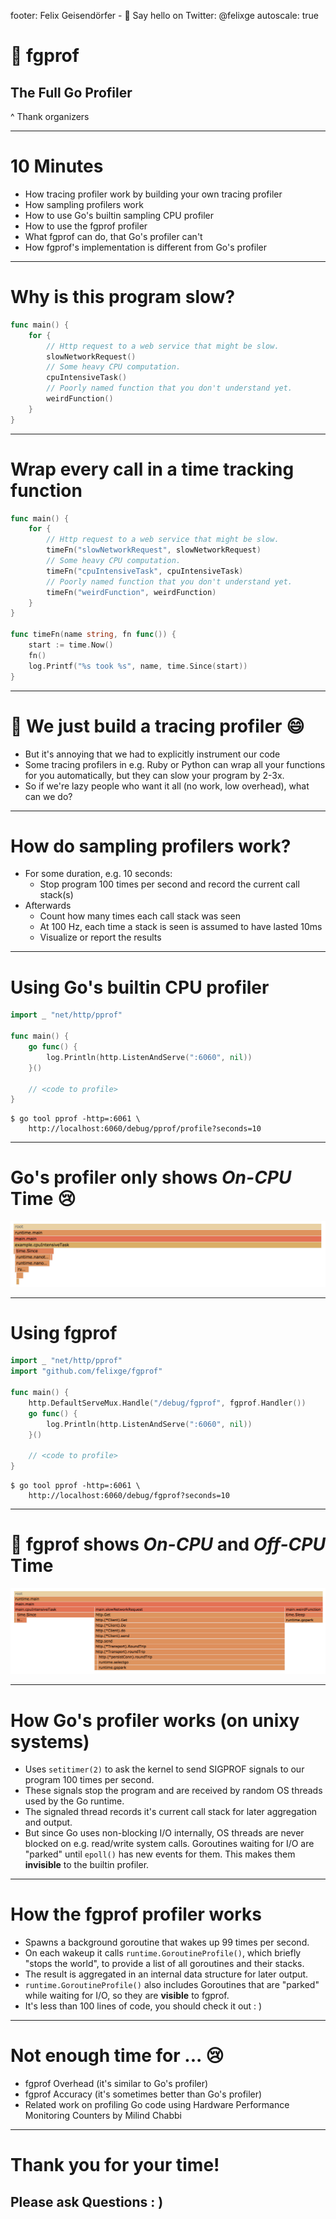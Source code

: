 footer: Felix Geisendörfer - :wave: Say hello on Twitter: @felixge
autoscale: true

# :rocket: fgprof

## The Full Go Profiler

^ Thank organizers


---

# 10 Minutes

- How tracing profiler work by building your own tracing profiler
- How sampling profilers work
- How to use Go's builtin sampling CPU profiler
- How to use the fgprof profiler
- What fgprof can do, that Go's profiler can't
- How fgprof's implementation is different from Go's profiler

---

# Why is this program slow?

```go
func main() {
	for {
		// Http request to a web service that might be slow.
		slowNetworkRequest()
		// Some heavy CPU computation.
		cpuIntensiveTask()
		// Poorly named function that you don't understand yet.
		weirdFunction()
	}
}
```

---

# Wrap every call in a time tracking function

```go
func main() {
	for {
		// Http request to a web service that might be slow.
		timeFn("slowNetworkRequest", slowNetworkRequest)
		// Some heavy CPU computation.
		timeFn("cpuIntensiveTask", cpuIntensiveTask)
		// Poorly named function that you don't understand yet.
		timeFn("weirdFunction", weirdFunction)
	}
}

func timeFn(name string, fn func()) {
	start := time.Now()
	fn()
	log.Printf("%s took %s", name, time.Since(start))
}
```

---

# :tada: We just build a tracing profiler :smile:

* But it's annoying that we had to explicitly instrument our code
* Some tracing profilers in e.g. Ruby or Python can wrap all your functions for you automatically, but they can slow your program by 2-3x.
* So if we're lazy people who want it all (no work, low overhead), what can we do?

---

# How do sampling profilers work?

* For some duration, e.g. 10 seconds:
	* Stop program 100 times per second and record the current call stack(s)
* Afterwards
	* Count how many times each call stack was seen
	* At 100 Hz, each time a stack is seen is assumed to have lasted 10ms
	* Visualize or report the results

---

# Using Go's builtin CPU profiler

```go
import _ "net/http/pprof"

func main() {
	go func() {
		log.Println(http.ListenAndServe(":6060", nil))
	}()

	// <code to profile>
}
```

```
$ go tool pprof -http=:6061 \
	http://localhost:6060/debug/pprof/profile?seconds=10
```

---

# Go's profiler only shows *On-CPU* Time :cry:

![inline](./img/pprof.png)

---

# Using fgprof

```go
import _ "net/http/pprof"
import "github.com/felixge/fgprof"

func main() {
	http.DefaultServeMux.Handle("/debug/fgprof", fgprof.Handler())
	go func() {
		log.Println(http.ListenAndServe(":6060", nil))
	}()

	// <code to profile>
}
```

```
$ go tool pprof -http=:6061 \
	http://localhost:6060/debug/fgprof?seconds=10
```

---

# :rocket: fgprof shows *On-CPU* **and** *Off-CPU* Time

![inline](./img/fgprof.png)

---

# How Go's profiler works (on unixy systems)

* Uses `setitimer(2)` to ask the kernel to send SIGPROF signals to our program 100 times per second.
* These signals stop the program and are received by random OS threads used by the Go runtime.
* The signaled thread records it's current call stack for later aggregation and output.
* But since Go uses non-blocking I/O internally, OS threads are never blocked on e.g. read/write system calls. Goroutines waiting for I/O are "parked" until `epoll()` has new events for them. This makes them **invisible** to the builtin profiler.

---

# How the fgprof profiler works

* Spawns a background goroutine that wakes up 99 times per second.
* On each wakeup it calls `runtime.GoroutineProfile()`, which briefly "stops the world", to provide a list of all goroutines and their stacks.
* The result is aggregated in an internal data structure for later output.
* `runtime.GoroutineProfile()` also includes Goroutines that are "parked" while waiting for I/O, so they are **visible** to fgprof.
* It's less than 100 lines of code, you should check it out : )

---

# Not enough time for ... :cry:

- fgprof Overhead (it's similar to Go's profiler)
- fgprof Accuracy (it's sometimes better than Go's profiler)
- Related work on profiling Go code using Hardware Performance Monitoring Counters by Milind Chabbi

---

# Thank you for your time!

## Please ask Questions : )

